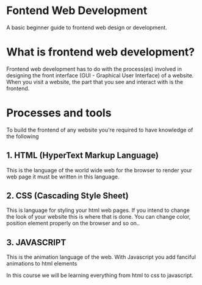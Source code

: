 # Fontend Web Development
A basic beginner guide to frontend web design or development.

# What is frontend web development?
Frontend web development has to do with the process(es) involved in designing the front interface (GUI - Graphical User Interface) of a website. When you visit a website, the part that you see and interact with is the frontend. 

# Processes and tools
To build the frontend of any website you're required to have knowledge of the following 
## 1. HTML (HyperText Markup Language)
This is the language of the world wide web for the browser to render your web page it must be written in this language.
## 2. CSS (Cascading Style Sheet)
This is language for styling your html web pages. If you intend to change the look of your website this is where that is done. You can change color, position element properly on the browser and so on..
## 3. JAVASCRIPT 
This is the animation language of the web. With Javascript you add fanciful animations to html elements 

In this course we will be learning everything from html to css to javascript.
